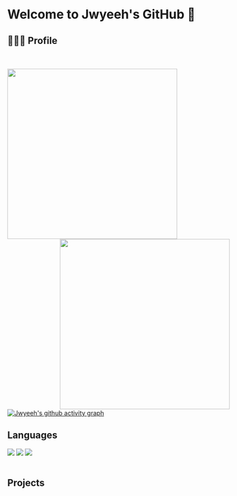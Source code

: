 # Welcome to Jwyeeh's GitHub 👋

## 🧑🏻‍💻 Profile


<br> 
<br>

<div align=center>
    <a href="https://github.com/anuraghazra/github-readme-stats" title="Go to Source">
      <img align="left" width=385 src="https://github-readme-stats.vercel.app/api?username=jwyeeh-dev&show_icons=true&theme=dark&hide_border=true&bg_color=151515&icon_color=ffffff&text_color=ffffff&title_color=00e6fe" />
    </a>
    <a href="https://git.io/streak-stats" title="Go to Source">
      <img align="right" width=385 src="http://github-readme-streak-stats.herokuapp.com?user=jwyeeh-dev&hide_border=true&theme=black-ice" alt="" />
    </a>
  </div>

<br><br><br><br><br><br><br><br>



[![Jwyeeh's github activity graph](https://activity-graph.herokuapp.com/graph?username=jwyeeh-dev&theme=react-dark)](https://github.com/ashutosh00710/github-readme-activity-graph)


## Languages

<img src="https://img.shields.io/badge/Python-#3776AB?style=for-the-badge&logo=Python&logoColor=white"/>
<img src="https://img.shields.io/badge/PyTorch-#EE4C2C?style=for-the-badge&logo=PyTorch&logoColor=white"/>
<img src="https://img.shields.io/badge/TensorFlow-#FF6F00?style=for-the-badge&logo=TensorFlow&logoColor=white"/>

<br>
<br>

## Projects


<br> 
<br>
